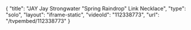 {
    "title": "JAY Jay Strongwater \"Spring Raindrop\" Link Necklace",
    "type": "solo",
    "layout": "iframe-static",
    "videoId": "112338773",
    "url": "\/tvpembed\/112338773"
}